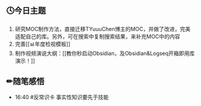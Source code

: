 ## 🕓今日主题
1. 研究MOC制作方法，直接迁移TYuuuChen博主的MOC，并做了改进，完美适配自己的库。另外，可在搜索中复制搜索结果，来补充MOC中的内容
2. 完善[[📊年度检视模板]]
3. 制作视频演说大纲：[[教你秒启动Obsidian，及Obsidian&Logseq开箱即用库演示！]]

## ✏随笔感悟
- 16:40 #反常识卡 事实性知识要先于技能